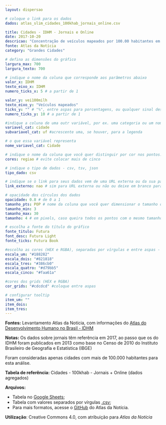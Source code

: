 ```yaml
---
layout: dispersao

# coloque o link para os dados
dados: atlas_slim_cidades_100khab_jornais_online.csv

title: Cidades - IDHM - Jornais e Online
date: 2017-10-20
descricao: "Concentração de veículos mapeados por 100.00 habitantes em relação ao Índice de Desenvolvimento Humano (IDHM) em 245 municípios no Brasil. Tamanho dos pontos corresponde à população. <span class='badge'>Gráfico interativo</span>"
fonte: Atlas da Notícia
category: "Grandes Cidades"

# defina as dimensões do gráfico
largura_max: 700
largura_texto: 700

# indique o nome da coluna que corresponde aos parâmetros abaixo
valor_x: IDHM
texto_eixo_x: IDHM
numero_ticks_x: 5 # a partir de 1

valor_y: vei100milh
texto_eixo_y: "Veículos mapeados"
ticks_y: "" # "%", entre aspas para porcentagens, ou qualquer sinal desejado
numero_ticks_y: 10 # a partir de 1

#indique a coluna de uma outr variável, por ex. uma categoria ou um nome
variavel_cat: cidade
subvariavel_cat: uf #acrescente uma, se houver, para a legenda

# o que essa variável representa
nome_variavel_cat: Cidade

# indique o nome da coluna que você quer distinguir por cor nos pontos.
cores: regiao # evite colocar mais de cinco

# indique o tipo de dados - csv, tsv, json
tipo_dado: csv

# indique se o link para seus dados vem de uma URL externa ou da sua pasta de dados (_data)
link_externo: nao # sim para URL externa ou não ou deixe em branco para _data

# opacidade dos círculos dos dados
opacidade: 0.8 # de 0 a 1
tamanho_pts: POP # nome da coluna que você quer dimensionar o tamanho dos pontos
tamanho_min: 3
tamanho_max: 30
tamanho: 4 # em pixels, caso queira todos os pontos com o mesmo tamanho

# escolha a fonte do título do gráfico
fonte_titulo: Futura
font_desc: Futura Light
fonte_ticks: Futura Book

#escolha as cores (HEX e RGBA), separadas por vírgulas e entre aspas - modelo "#f0027f","#02f073"
escala_um: "#188282"
escala_dois: "#821818"
escala_tres: "#386cb0"
escala_quatro: "#d79bb5"
escala_cinco: "#faa61a"

#cores dos grids (HEX e RGBA)
cor_grids: "#cdcdcd" #coloque entre aspas

# configurar tooltip
item_um: ""
item_dois:
item_tres:
---
```



**Fontes:** Levantamento Atlas da Notícia, com informações do [Atlas do Desenvolvimento Humano no Brasil - IDHM](http://www.atlasbrasil.org.br/2013/pt/o_atlas/idhm/)

**Notas:** Os dados sobre jornais têm referência em 2017, ao passo que os do IDHM foram publicados em 2013 como base no Censo de 2010 do Instituto Brasileiro de Geografia e Estatística (IBGE)

Foram consideradas apenas cidades com mais de 100.000 habitantes para esta análise.

**Tabela de referência:** Cidades - 100khab - Jornais + Online (dados agregados)

**Arquivos:**
- Tabela no [Google Sheets](https://docs.google.com/spreadsheets/d/1SudAc6RAQuYu4bWj_gJnuGrRmJXTP_TYMdx7huHkrbA/edit#gid=1972133213);
- Tabela com valores separados por vírgulas [.csv]({{baseurl/dados/atlas_slim_cidades_100khab_jornais_online.csv}});
- Para mais formatos, acesse o [GitHub](https://github.com/voltdatalab/Atlas-Analytics/tree/master/tabelas-oficiais/cidades) do Atlas da Notícia.

**Utilização**: Creative Commons 4.0, com atribuição para *Atlas da Notícia*
